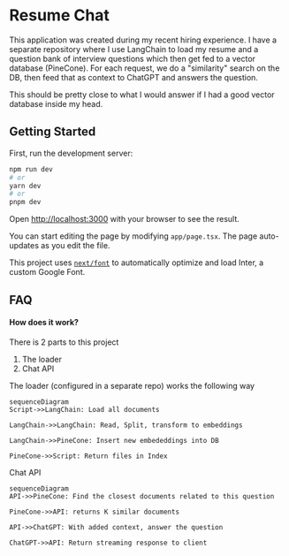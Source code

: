 # Resume Chat

This application was created during my recent hiring experience. I have a separate repository where I use LangChain to load my resume and a question bank of interview questions which then get fed to a vector database (PineCone). For each request, we do a "similarity" search on the DB, then feed that as context to ChatGPT and answers the question.

This should be pretty close to what I would answer if I had a good vector database inside my head.

## Getting Started

First, run the development server:

```bash
npm run dev
# or
yarn dev
# or
pnpm dev
```

Open [http://localhost:3000](http://localhost:3000) with your browser to see the result.

You can start editing the page by modifying `app/page.tsx`. The page auto-updates as you edit the file.

This project uses [`next/font`](https://nextjs.org/docs/basic-features/font-optimization) to automatically optimize and load Inter, a custom Google Font.

## FAQ

#### How does it work?

There is 2 parts to this project

1. The loader
2. Chat API

The loader (configured in a separate repo) works the following way

```mermaid
sequenceDiagram
Script->>LangChain: Load all documents

LangChain->>LangChain: Read, Split, transform to embeddings

LangChain->>PineCone: Insert new embededdings into DB

PineCone->>Script: Return files in Index
```

Chat API

```mermaid
sequenceDiagram
API->>PineCone: Find the closest documents related to this question

PineCone->>API: returns K similar documents

API->>ChatGPT: With added context, answer the question

ChatGPT->>API: Return streaming response to client
```
